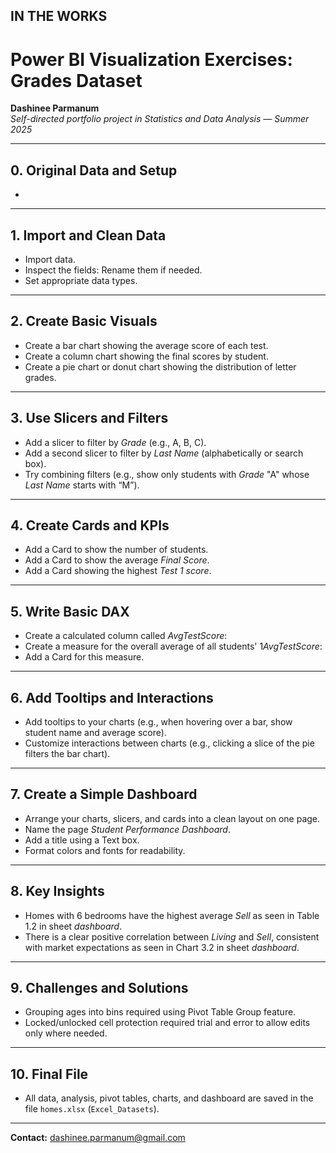 ## IN THE WORKS

# Power BI Visualization Exercises: Grades Dataset

**Dashinee Parmanum**  
*Self-directed portfolio project in Statistics and Data Analysis — Summer 2025*

---
## 0. Original Data and Setup
- 

---
## 1. Import and Clean Data
- Import data.
- Inspect the fields: Rename them if needed.
- Set appropriate data types.

---
## 2. Create Basic Visuals
- Create a bar chart showing the average score of each test.
- Create a column chart showing the final scores by student.
- Create a pie chart or donut chart showing the distribution of letter grades.

---
## 3. Use Slicers and Filters
- Add a slicer to filter by *Grade* (e.g., A, B, C).
- Add a second slicer to filter by *Last Name* (alphabetically or search box).
- Try combining filters (e.g., show only students with *Grade* "A" whose *Last Name* starts with “M”).

---
## 4. Create Cards and KPIs
- Add a Card to show the number of students.
- Add a Card to show the average *Final Score*.
- Add a Card showing the highest *Test 1 score*.

---
## 5. Write Basic DAX
- Create a calculated column called *AvgTestScore*:
- Create a measure for the overall average of all students' 1*AvgTestScore*:
- Add a Card for this measure.

---
## 6. Add Tooltips and Interactions
- Add tooltips to your charts (e.g., when hovering over a bar, show student name and average score).
- Customize interactions between charts (e.g., clicking a slice of the pie filters the bar chart).

---
## 7.  Create a Simple Dashboard
- Arrange your charts, slicers, and cards into a clean layout on one page.
- Name the page *Student Performance Dashboard*.
- Add a title using a Text box.
- Format colors and fonts for readability.

---
## 8. Key Insights
- Homes with 6 bedrooms have the highest average *Sell* as seen in Table 1.2 in sheet *dashboard*.
- There is a clear positive correlation between *Living* and *Sell*, consistent with market expectations as seen in Chart 3.2 in sheet *dashboard*.

---
## 9. Challenges and Solutions
- Grouping ages into bins required using Pivot Table Group feature.
- Locked/unlocked cell protection required trial and error to allow edits only where needed.

---
## 10. Final File
- All data, analysis, pivot tables, charts, and dashboard are saved in the file `homes.xlsx` (`Excel_Datasets`).

---
**Contact:** dashinee.parmanum@gmail.com